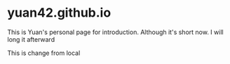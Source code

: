 # yuan42.github.io
This is Yuan's personal page for introduction.
Although it's short now. I will long it afterward

This is change from local

